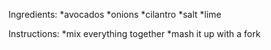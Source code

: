 Ingredients:
*avocados
*onions
*cilantro
*salt
*lime

Instructions: 
*mix everything together
*mash it up with a fork

